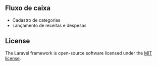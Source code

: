 ## Fluxo de caixa

- Cadastro de categorias
- Lançamento de receitas e despesas


## License

The Laravel framework is open-source software licensed under the [MIT license](https://opensource.org/licenses/MIT).
